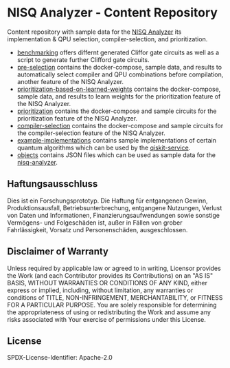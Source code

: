 # NISQ Analyzer - Content Repository

Content repository with sample data for the [NISQ Analyzer](https://github.com/UST-QuAntiL/nisq-analyzer/) its implementation & QPU selection, compiler-selection, and prioritization.

+ [benchmarking](/benchmarking) offers differnt generated Cliffor gate circuits as well as a script to generate further Clifford gate circuits.
+ [pre-selection](/pre-selection) contains the docker-compose, sample data, and results to automatically select compiler and QPU combinations before compilation, another feature of the NISQ Analyzer.
+ [prioritization-based-on-learned-weights](/prioritization-based-on-learned-weights) contains the docker-compose, sample data, and results to learn weights for the prioritization feature of the NISQ Analyzer.
+ [prioritization](/prioritization) contains the docker-compose and sample circuits for the prioritization feature of the NISQ Analyzer.
+ [compiler-selection](/compiler-selection) contains the docker-compose and sample circuits for the compiler-selection feature of the NISQ Analyzer.
+ [example-implementations](/example-implementations) contains sample implementations of certain quantum algorithms which can be used by the [qiskit-service](https://github.com/UST-QuAntiL/qiskit-service/).  
+ [objects](/objects) contains JSON files which can be used as sample data for the [nisq-analyzer](https://github.com/UST-QuAntiL/nisq-analyzer/).

## Haftungsausschluss

Dies ist ein Forschungsprototyp.
Die Haftung für entgangenen Gewinn, Produktionsausfall, Betriebsunterbrechung, entgangene Nutzungen, Verlust von Daten und Informationen, Finanzierungsaufwendungen sowie sonstige Vermögens- und Folgeschäden ist, außer in Fällen von grober Fahrlässigkeit, Vorsatz und Personenschäden, ausgeschlossen.

## Disclaimer of Warranty

Unless required by applicable law or agreed to in writing, Licensor provides the Work (and each Contributor provides its Contributions) on an "AS IS" BASIS, WITHOUT WARRANTIES OR CONDITIONS OF ANY KIND, either express or implied, including, without limitation, any warranties or conditions of TITLE, NON-INFRINGEMENT, MERCHANTABILITY, or FITNESS FOR A PARTICULAR PURPOSE.
You are solely responsible for determining the appropriateness of using or redistributing the Work and assume any risks associated with Your exercise of permissions under this License.

## License

SPDX-License-Identifier: Apache-2.0
